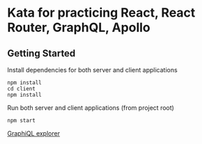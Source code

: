 # Kata for practicing React, React Router, GraphQL, Apollo

## Getting Started

Install dependencies for both server and client applications

```
npm install
cd client
npm install
```

Run both server and client applications (from project root)
```
npm start
```

[GraphiQL explorer](http://localhost:8080/graphiql)